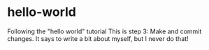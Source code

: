 # hello-world
Following the "hello world" tutorial
This is step 3: Make and commit changes.
It says to write a bit about myself, but I never do that!
